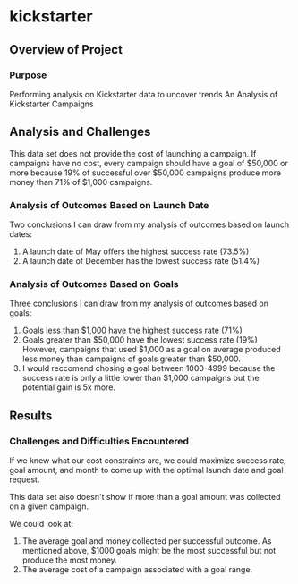# kickstarter

## Overview of Project

### Purpose
Performing analysis on Kickstarter data to uncover trends An Analysis of Kickstarter Campaigns

## Analysis and Challenges
This data set does not provide the cost of launching a campaign. If campaigns have no cost, every campaign should have a goal 
of $50,000 or more because 19% of successful over $50,000 campaigns produce more money than 71% of $1,000 campaigns.

### Analysis of Outcomes Based on Launch Date
Two conclusions I can draw from my analysis of outcomes based on launch dates:
1)	A launch date of May offers the highest success rate (73.5%)
2)	A launch date of December has the lowest success rate (51.4%)

### Analysis of Outcomes Based on Goals
Three conclusions I can draw from my analysis of outcomes based on goals:
1)	Goals less than $1,000 have the highest success rate (71%)
2)	Goals greater than $50,000 have the lowest success rate (19%)
However, campaigns that used $1,000 as a goal on average produced less money than campaigns of goals greater than $50,000.
3)	I would reccomend chosing a goal between 1000-4999 because the success rate is only a little lower than $1,000 campaigns
but the potential gain is 5x more.

## Results

### Challenges and Difficulties Encountered
If we knew what our cost constraints are, we could maximize success rate, goal amount, and month to come up with the optimal
launch date and goal request.

This data set also doesn't show if more than a goal amount was collected on a given campaign.

We could look at:
1)	The average goal and money collected per successful outcome. As mentioned above, $1000 goals might be the 
most successful but not produce the most money.
2)	The average cost of a campaign associated with a goal range.






